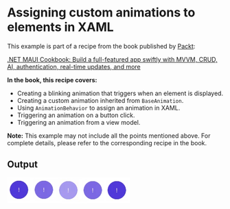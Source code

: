 # Assigning custom animations to elements in XAML
This example is part of a recipe from the book published by [Packt](https://www.packtpub.com/en-us?utm_source=github):

[.NET MAUI Cookbook: Build a full-featured app swiftly with MVVM, CRUD, AI, authentication, real-time updates, and more](https://www.packtpub.com/en-IT/product/net-maui-cookbook-9781835464625)

**In the book, this recipe covers:**
* Creating a blinking animation that triggers when an element is displayed.
* Creating a custom animation inherited from `BaseAnimation`.
* Using `AnimationBehavior` to assign an animation in XAML.
* Triggering an animation on a button click.
* Triggering an animation from a view model.

**Note:** This example may not include all the points mentioned above. For complete details, please refer to the corresponding recipe in the book.
## Output
![Fade animation](/Images/Button%20Fade%20Animation.png)
